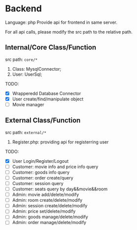 # Backend
Language: php
Provide api for frontend in same server. 

For all api calls, please modify the src path to the relative path.

## Internal/Core Class/Function
src path: ```core/* ```

1. Class: MysqlConnector;
2. User: UserSql;

TODO:
- [x] Wrapperedd Database Connector
- [x] User create/find/manipulate object
- [ ] Movie manager  

## External Class/Function
src path: ```external/* ```
1. Register.php: providing api for registerring user


TODO:
- [x] User Login/Register/Logout
- [ ] Customer: movie info and price info query
- [ ] Customer: goods info query
- [ ] Customer: order create/query
- [ ] Customer: session query
- [ ] Customer: seats query by day&&movie&&room
- [ ] Admin: movie add/delete/modify
- [ ] Admin: room create/delete/modify
- [ ] Admin: session create/delete/modify
- [ ] Admin: price set/delete/modify
- [ ] Admin: goods manage/delete/modify
- [ ] Admin: order manage/delete/modify
